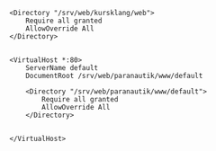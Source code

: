 ```<Directory "/srv/web/kursklang/web">    Require all granted    AllowOverride All</Directory>``````<VirtualHost *:80>	ServerName default	DocumentRoot /srv/web/paranautik/www/default    <Directory "/srv/web/paranautik/www/default">		Require all granted  		AllowOverride All  	</Directory></VirtualHost>```